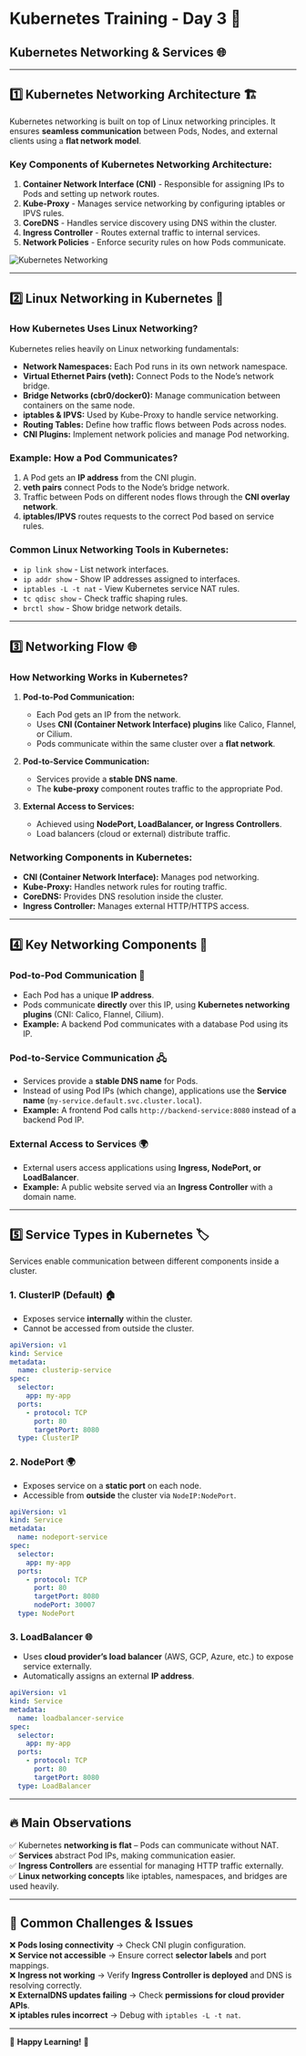 # Kubernetes Training - Day 3 🚀

## Kubernetes Networking & Services 🌐

---

## 1️⃣ Kubernetes Networking Architecture 🏗️

Kubernetes networking is built on top of Linux networking principles. It ensures **seamless communication** between Pods, Nodes, and external clients using a **flat network model**.

### **Key Components of Kubernetes Networking Architecture:**
1. **Container Network Interface (CNI)** - Responsible for assigning IPs to Pods and setting up network routes.
2. **Kube-Proxy** - Manages service networking by configuring iptables or IPVS rules.
3. **CoreDNS** - Handles service discovery using DNS within the cluster.
4. **Ingress Controller** - Routes external traffic to internal services.
5. **Network Policies** - Enforce security rules on how Pods communicate.

![Kubernetes Networking](https://kubernetes.io/images/docs/container-networking.svg)

---

## 2️⃣ Linux Networking in Kubernetes 🐧

### **How Kubernetes Uses Linux Networking?**
Kubernetes relies heavily on Linux networking fundamentals:
- **Network Namespaces:** Each Pod runs in its own network namespace.
- **Virtual Ethernet Pairs (veth):** Connect Pods to the Node’s network bridge.
- **Bridge Networks (cbr0/docker0):** Manage communication between containers on the same node.
- **iptables & IPVS:** Used by Kube-Proxy to handle service networking.
- **Routing Tables:** Define how traffic flows between Pods across nodes.
- **CNI Plugins:** Implement network policies and manage Pod networking.

### **Example: How a Pod Communicates?**
1. A Pod gets an **IP address** from the CNI plugin.
2. **veth pairs** connect Pods to the Node’s bridge network.
3. Traffic between Pods on different nodes flows through the **CNI overlay network**.
4. **iptables/IPVS** routes requests to the correct Pod based on service rules.

### **Common Linux Networking Tools in Kubernetes:**
- `ip link show` - List network interfaces.
- `ip addr show` - Show IP addresses assigned to interfaces.
- `iptables -L -t nat` - View Kubernetes service NAT rules.
- `tc qdisc show` - Check traffic shaping rules.
- `brctl show` - Show bridge network details.

---

## 3️⃣ Networking Flow  🌐

### **How Networking Works in Kubernetes?**
1. **Pod-to-Pod Communication:**
   - Each Pod gets an IP from the network.
   - Uses **CNI (Container Network Interface) plugins** like Calico, Flannel, or Cilium.
   - Pods communicate within the same cluster over a **flat network**.

2. **Pod-to-Service Communication:**
   - Services provide a **stable DNS name**.
   - The **kube-proxy** component routes traffic to the appropriate Pod.

3. **External Access to Services:**
   - Achieved using **NodePort, LoadBalancer, or Ingress Controllers**.
   - Load balancers (cloud or external) distribute traffic.

### **Networking Components in Kubernetes:**
- **CNI (Container Network Interface):** Manages pod networking.
- **Kube-Proxy:** Handles network rules for routing traffic.
- **CoreDNS:** Provides DNS resolution inside the cluster.
- **Ingress Controller:** Manages external HTTP/HTTPS access.

---

## 4️⃣ Key Networking Components 🔌

### **Pod-to-Pod Communication 🔄**
- Each Pod has a unique **IP address**.
- Pods communicate **directly** over this IP, using **Kubernetes networking plugins** (CNI: Calico, Flannel, Cilium).
- **Example:** A backend Pod communicates with a database Pod using its IP.

### **Pod-to-Service Communication 🖧**
- Services provide a **stable DNS name** for Pods.
- Instead of using Pod IPs (which change), applications use the **Service name** (`my-service.default.svc.cluster.local`).
- **Example:** A frontend Pod calls `http://backend-service:8080` instead of a backend Pod IP.

### **External Access to Services 🌍**
- External users access applications using **Ingress, NodePort, or LoadBalancer**.
- **Example:** A public website served via an **Ingress Controller** with a domain name.

---

## 5️⃣ Service Types in Kubernetes 🏷️

Services enable communication between different components inside a cluster.

### **1. ClusterIP (Default) 🏠**
- Exposes service **internally** within the cluster.
- Cannot be accessed from outside the cluster.

```yaml
apiVersion: v1
kind: Service
metadata:
  name: clusterip-service
spec:
  selector:
    app: my-app
  ports:
    - protocol: TCP
      port: 80
      targetPort: 8080
  type: ClusterIP
```

### **2. NodePort 🌍**
- Exposes service on a **static port** on each node.
- Accessible from **outside** the cluster via `NodeIP:NodePort`.

```yaml
apiVersion: v1
kind: Service
metadata:
  name: nodeport-service
spec:
  selector:
    app: my-app
  ports:
    - protocol: TCP
      port: 80
      targetPort: 8080
      nodePort: 30007
  type: NodePort
```

### **3. LoadBalancer 🌐**
- Uses **cloud provider’s load balancer** (AWS, GCP, Azure, etc.) to expose service externally.
- Automatically assigns an external **IP address**.

```yaml
apiVersion: v1
kind: Service
metadata:
  name: loadbalancer-service
spec:
  selector:
    app: my-app
  ports:
    - protocol: TCP
      port: 80
      targetPort: 8080
  type: LoadBalancer
```

---

## 🔥 Main Observations
✅ Kubernetes **networking is flat** – Pods can communicate without NAT.  
✅ **Services** abstract Pod IPs, making communication easier.  
✅ **Ingress Controllers** are essential for managing HTTP traffic externally.  
✅ **Linux networking concepts** like iptables, namespaces, and bridges are used heavily.

---

## 🚨 Common Challenges & Issues
❌ **Pods losing connectivity** → Check CNI plugin configuration.  
❌ **Service not accessible** → Ensure correct **selector labels** and port mappings.  
❌ **Ingress not working** → Verify **Ingress Controller is deployed** and DNS is resolving correctly.  
❌ **ExternalDNS updates failing** → Check **permissions for cloud provider APIs**.  
❌ **iptables rules incorrect** → Debug with `iptables -L -t nat`.

---

🎯 **Happy Learning!** 🚀


